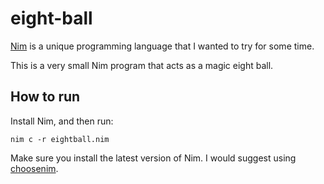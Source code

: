 # eight-ball

[Nim](https://nim-lang.org/) is a unique programming language that I wanted to try for some time.

This is a very small Nim program that acts as a magic eight ball.

## How to run

Install Nim, and then run:

```
nim c -r eightball.nim
```

Make sure you install the latest version of Nim. I would suggest using [choosenim](https://github.com/dom96/choosenim#choosenim).
